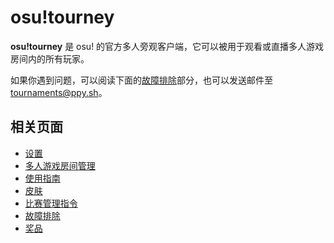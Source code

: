 # osu!tourney

**osu!tourney** 是 osu! 的官方多人旁观客户端，它可以被用于观看或直播多人游戏房间内的所有玩家。

如果你遇到问题，可以阅读下面的[故障排除](Troubleshooting)部分，也可以发送邮件至 [tournaments@ppy.sh](mailto:tournaments@ppy.sh)。

## 相关页面

- [设置](Setup)
- [多人游戏房间管理](Multiplayer_Usage)
- [使用指南](Spectator_Usage)
- [皮肤](Skinning)
- [比赛管理指令](Tournament_Management_Commands)
- [故障排除](Troubleshooting)
- [奖品](Prizes)
